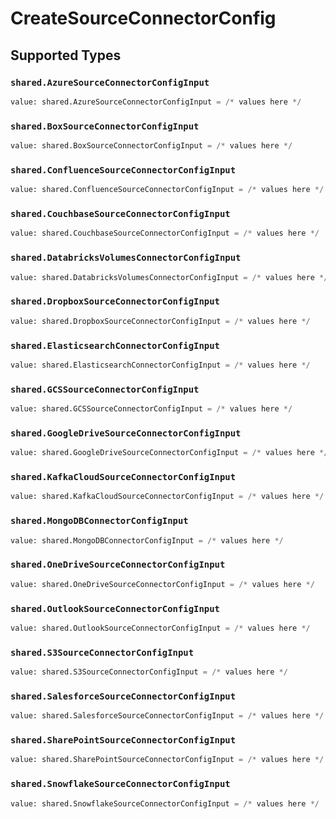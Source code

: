 # CreateSourceConnectorConfig


## Supported Types

### `shared.AzureSourceConnectorConfigInput`

```python
value: shared.AzureSourceConnectorConfigInput = /* values here */
```

### `shared.BoxSourceConnectorConfigInput`

```python
value: shared.BoxSourceConnectorConfigInput = /* values here */
```

### `shared.ConfluenceSourceConnectorConfigInput`

```python
value: shared.ConfluenceSourceConnectorConfigInput = /* values here */
```

### `shared.CouchbaseSourceConnectorConfigInput`

```python
value: shared.CouchbaseSourceConnectorConfigInput = /* values here */
```

### `shared.DatabricksVolumesConnectorConfigInput`

```python
value: shared.DatabricksVolumesConnectorConfigInput = /* values here */
```

### `shared.DropboxSourceConnectorConfigInput`

```python
value: shared.DropboxSourceConnectorConfigInput = /* values here */
```

### `shared.ElasticsearchConnectorConfigInput`

```python
value: shared.ElasticsearchConnectorConfigInput = /* values here */
```

### `shared.GCSSourceConnectorConfigInput`

```python
value: shared.GCSSourceConnectorConfigInput = /* values here */
```

### `shared.GoogleDriveSourceConnectorConfigInput`

```python
value: shared.GoogleDriveSourceConnectorConfigInput = /* values here */
```

### `shared.KafkaCloudSourceConnectorConfigInput`

```python
value: shared.KafkaCloudSourceConnectorConfigInput = /* values here */
```

### `shared.MongoDBConnectorConfigInput`

```python
value: shared.MongoDBConnectorConfigInput = /* values here */
```

### `shared.OneDriveSourceConnectorConfigInput`

```python
value: shared.OneDriveSourceConnectorConfigInput = /* values here */
```

### `shared.OutlookSourceConnectorConfigInput`

```python
value: shared.OutlookSourceConnectorConfigInput = /* values here */
```

### `shared.S3SourceConnectorConfigInput`

```python
value: shared.S3SourceConnectorConfigInput = /* values here */
```

### `shared.SalesforceSourceConnectorConfigInput`

```python
value: shared.SalesforceSourceConnectorConfigInput = /* values here */
```

### `shared.SharePointSourceConnectorConfigInput`

```python
value: shared.SharePointSourceConnectorConfigInput = /* values here */
```

### `shared.SnowflakeSourceConnectorConfigInput`

```python
value: shared.SnowflakeSourceConnectorConfigInput = /* values here */
```


